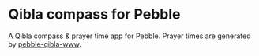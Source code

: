 Qibla compass for Pebble
========================

A Qibla compass & prayer time app for Pebble. Prayer times are generated by [pebble-qibla-www](https://github.com/cpfair/pebble-qibla-www).
